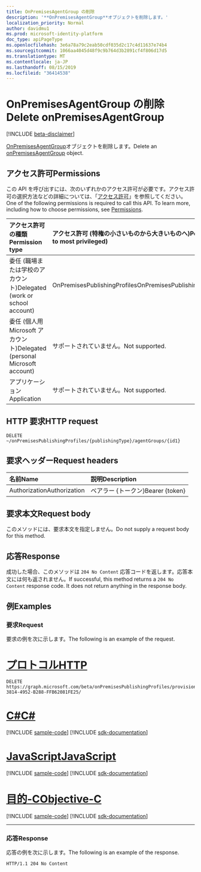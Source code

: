 ```yaml
---
title: OnPremisesAgentGroup の削除
description: '**OnPremisesAgentGroup**オブジェクトを削除します。'
localization_priority: Normal
author: davidmu1
ms.prod: microsoft-identity-platform
doc_type: apiPageType
ms.openlocfilehash: 3e6a78a79c2eab50cdf035d2c17c4d11637e74b4
ms.sourcegitcommit: 1066aa4045d48f9c9b764d3b2891cf4f806d17d5
ms.translationtype: MT
ms.contentlocale: ja-JP
ms.lasthandoff: 08/15/2019
ms.locfileid: "36414538"
---
```

# <a name="delete-onpremisesagentgroup"></a><span data-ttu-id="3f283-103">OnPremisesAgentGroup の削除</span><span class="sxs-lookup"><span data-stu-id="3f283-103">Delete onPremisesAgentGroup</span></span>

[!INCLUDE [beta-disclaimer](../../includes/beta-disclaimer.md)]

<span data-ttu-id="3f283-104">[OnPremisesAgentGroup](../resources/onpremisesagentgroup.md)オブジェクトを削除します。</span><span class="sxs-lookup"><span data-stu-id="3f283-104">Delete an [onPremisesAgentGroup](../resources/onpremisesagentgroup.md) object.</span></span>

## <a name="permissions"></a><span data-ttu-id="3f283-105">アクセス許可</span><span class="sxs-lookup"><span data-stu-id="3f283-105">Permissions</span></span>

<span data-ttu-id="3f283-p101">この API を呼び出すには、次のいずれかのアクセス許可が必要です。アクセス許可の選択方法などの詳細については、「[アクセス許可](/graph/permissions-reference)」を参照してください。</span><span class="sxs-lookup"><span data-stu-id="3f283-p101">One of the following permissions is required to call this API. To learn more, including how to choose permissions, see [Permissions](/graph/permissions-reference).</span></span>

| <span data-ttu-id="3f283-108">アクセス許可の種類</span><span class="sxs-lookup"><span data-stu-id="3f283-108">Permission type</span></span>                        | <span data-ttu-id="3f283-109">アクセス許可 (特権の小さいものから大きいものへ)</span><span class="sxs-lookup"><span data-stu-id="3f283-109">Permissions (from least to most privileged)</span></span> |
|:--------------------------------------|:---------------------------------------------------------|
|<span data-ttu-id="3f283-110">委任 (職場または学校のアカウント)</span><span class="sxs-lookup"><span data-stu-id="3f283-110">Delegated (work or school account)</span></span>     | <span data-ttu-id="3f283-111">OnPremisesPublishingProfiles</span><span class="sxs-lookup"><span data-stu-id="3f283-111">OnPremisesPublishingProfiles.ReadWrite.All</span></span> |
| <span data-ttu-id="3f283-112">委任 (個人用 Microsoft アカウント)</span><span class="sxs-lookup"><span data-stu-id="3f283-112">Delegated (personal Microsoft account)</span></span> | <span data-ttu-id="3f283-113">サポートされていません。</span><span class="sxs-lookup"><span data-stu-id="3f283-113">Not supported.</span></span> |
| <span data-ttu-id="3f283-114">アプリケーション</span><span class="sxs-lookup"><span data-stu-id="3f283-114">Application</span></span>                            | <span data-ttu-id="3f283-115">サポートされていません。</span><span class="sxs-lookup"><span data-stu-id="3f283-115">Not supported.</span></span> |

## <a name="http-request"></a><span data-ttu-id="3f283-116">HTTP 要求</span><span class="sxs-lookup"><span data-stu-id="3f283-116">HTTP request</span></span>

<!-- { "blockType": "ignored" } -->

```http
DELETE ~/onPremisesPublishingProfiles/{publishingType}/agentGroups/{id1}
```

## <a name="request-headers"></a><span data-ttu-id="3f283-117">要求ヘッダー</span><span class="sxs-lookup"><span data-stu-id="3f283-117">Request headers</span></span>

| <span data-ttu-id="3f283-118">名前</span><span class="sxs-lookup"><span data-stu-id="3f283-118">Name</span></span>          | <span data-ttu-id="3f283-119">説明</span><span class="sxs-lookup"><span data-stu-id="3f283-119">Description</span></span>   |
|:--------------|:--------------|
| <span data-ttu-id="3f283-120">Authorization</span><span class="sxs-lookup"><span data-stu-id="3f283-120">Authorization</span></span> | <span data-ttu-id="3f283-121">ベアラー {トークン}</span><span class="sxs-lookup"><span data-stu-id="3f283-121">Bearer {token}</span></span> |

## <a name="request-body"></a><span data-ttu-id="3f283-122">要求本文</span><span class="sxs-lookup"><span data-stu-id="3f283-122">Request body</span></span>

<span data-ttu-id="3f283-123">このメソッドには、要求本文を指定しません。</span><span class="sxs-lookup"><span data-stu-id="3f283-123">Do not supply a request body for this method.</span></span>

## <a name="response"></a><span data-ttu-id="3f283-124">応答</span><span class="sxs-lookup"><span data-stu-id="3f283-124">Response</span></span>

<span data-ttu-id="3f283-p102">成功した場合、このメソッドは `204 No Content` 応答コードを返します。応答本文には何も返されません。</span><span class="sxs-lookup"><span data-stu-id="3f283-p102">If successful, this method returns a `204 No Content` response code. It does not return anything in the response body.</span></span>

## <a name="examples"></a><span data-ttu-id="3f283-127">例</span><span class="sxs-lookup"><span data-stu-id="3f283-127">Examples</span></span>

### <a name="request"></a><span data-ttu-id="3f283-128">要求</span><span class="sxs-lookup"><span data-stu-id="3f283-128">Request</span></span>

<span data-ttu-id="3f283-129">要求の例を次に示します。</span><span class="sxs-lookup"><span data-stu-id="3f283-129">The following is an example of the request.</span></span>

# <a name="httptabhttp"></a>[<span data-ttu-id="3f283-130">プロトコル</span><span class="sxs-lookup"><span data-stu-id="3f283-130">HTTP</span></span>](#tab/http)
<!-- {
  "blockType": "request",
  "name": "delete_onpremisesagentgroup"
}-->

```http
DELETE https://graph.microsoft.com/beta/onPremisesPublishingProfiles/provisioning/agentGroups/8832388F-3814-4952-B288-FFB62081FE25/
```
# <a name="ctabcsharp"></a>[<span data-ttu-id="3f283-131">C#</span><span class="sxs-lookup"><span data-stu-id="3f283-131">C#</span></span>](#tab/csharp)
[!INCLUDE [sample-code](../includes/snippets/csharp/delete-onpremisesagentgroup-csharp-snippets.md)]
[!INCLUDE [sdk-documentation](../includes/snippets/snippets-sdk-documentation-link.md)]

# <a name="javascripttabjavascript"></a>[<span data-ttu-id="3f283-132">JavaScript</span><span class="sxs-lookup"><span data-stu-id="3f283-132">JavaScript</span></span>](#tab/javascript)
[!INCLUDE [sample-code](../includes/snippets/javascript/delete-onpremisesagentgroup-javascript-snippets.md)]
[!INCLUDE [sdk-documentation](../includes/snippets/snippets-sdk-documentation-link.md)]

# <a name="objective-ctabobjc"></a>[<span data-ttu-id="3f283-133">目的-C</span><span class="sxs-lookup"><span data-stu-id="3f283-133">Objective-C</span></span>](#tab/objc)
[!INCLUDE [sample-code](../includes/snippets/objc/delete-onpremisesagentgroup-objc-snippets.md)]
[!INCLUDE [sdk-documentation](../includes/snippets/snippets-sdk-documentation-link.md)]

---


### <a name="response"></a><span data-ttu-id="3f283-134">応答</span><span class="sxs-lookup"><span data-stu-id="3f283-134">Response</span></span>

<span data-ttu-id="3f283-135">応答の例を次に示します。</span><span class="sxs-lookup"><span data-stu-id="3f283-135">The following is an example of the response.</span></span>

<!-- {
  "blockType": "response",
  "truncated": true
} -->

```http
HTTP/1.1 204 No Content
```

<!-- uuid: 16cd6b66-4b1a-43a1-adaf-3a886856ed98
2019-02-04 14:57:30 UTC -->
<!-- {
  "type": "#page.annotation",
  "description": "Delete onPremisesAgentGroup",
  "keywords": "",
  "section": "documentation",
  "tocPath": ""
}-->

